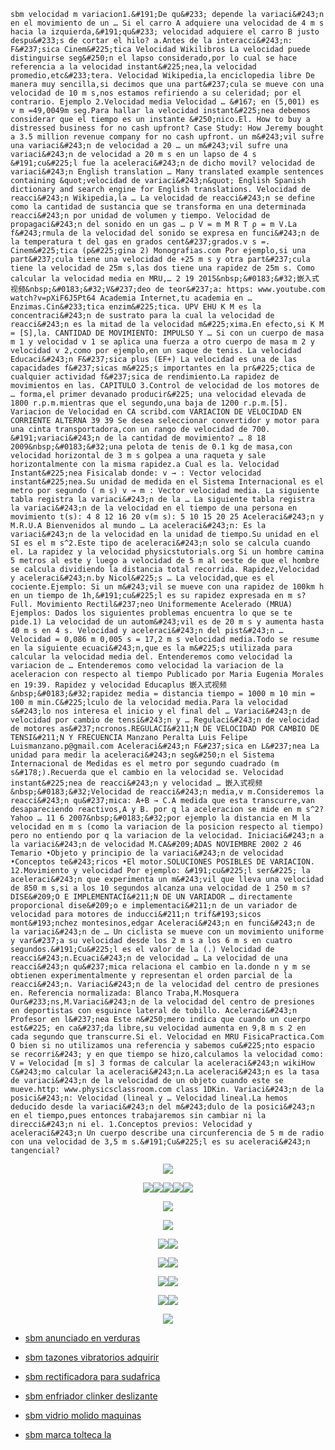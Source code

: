 
```
sbm velocidad m variacion1.&#191;De qu&#233; depende la variaci&#243;n en el movimiento de un … Si el carro A adquiere una velocidad de 4 m s hacia la izquierda,&#191;qu&#233; velocidad adquiere el carro B justo despu&#233;s de cortar el hilo? a.Antes de la interacci&#243;n: F&#237;sica Cinem&#225;tica Velocidad Wikilibros La velocidad puede distinguirse seg&#250;n el lapso considerado,por lo cual se hace referencia a la velocidad instant&#225;nea,la velocidad promedio,etc&#233;tera. Velocidad Wikipedia,la enciclopedia libre De manera muy sencilla,si decimos que una part&#237;cula se mueve con una velocidad de 10 m s,nos estamos refiriendo a su celeridad; por el contrario. Ejemplo 2.Velocidad media Velocidad … &#167; en (5,001) es v m =49,0049m seg.Para hallar la velocidad instant&#225;nea debemos considerar que el tiempo es un instante &#250;nico.El. How to buy a distressed business for no cash upfront? Case Study: How Jeremy bought a 3.5 million revenue company for no cash upfront. un m&#243;vil sufre una variaci&#243;n de velocidad a 20 … un m&#243;vil sufre una variaci&#243;n de velocidad a 20 m s en un lapso de 4 s &#191;cu&#225;l fue la aceleraci&#243;n de dicho movil? velocidad de variaci&#243;n English translation … Many translated example sentences containing &quot;velocidad de variaci&#243;n&quot; English Spanish dictionary and search engine for English translations. Velocidad de reacci&#243;n Wikipedia,la … La velocidad de reacci&#243;n se define como la cantidad de sustancia que se transforma en una determinada reacci&#243;n por unidad de volumen y tiempo. Velocidad de propagaci&#243;n del sonido en un gas … p V = m M R T ρ = m V.La f&#243;rmula de la velocidad del sonido se expresa en funci&#243;n de la temperatura t del gas en grados cent&#237;grados.v s =. Cinem&#225;tica (p&#225;gina 2) Monografias.com Por ejemplo,si una part&#237;cula tiene una velocidad de +25 m s y otra part&#237;cula tiene la velocidad de 25m s,las dos tiene una rapidez de 25m s. Como calcular la velocidad media en MRU,… 2 19 2015&nbsp;&#0183;&#32;嵌入式视频&nbsp;&#0183;&#32;V&#237;deo de teor&#237;a: https: www.youtube.com watch?v=pXiF6J5Pt64 Academia Internet,tu academia en … Enzimas.Cin&#233;tica enzim&#225;tica. UPV EHU K M es la concentraci&#243;n de sustrato para la cual la velocidad de reacci&#243;n es la mitad de la velocidad m&#225;xima.En efecto,si K M = [S],la. CANTIDAD DE MOVIMIENTO: IMPULSO Y … Si con un cuerpo de masa m 1 y velocidad v 1 se aplica una fuerza a otro cuerpo de masa m 2 y velocidad v 2,como por ejemplo,en un saque de tenis. La velocidad Educaci&#243;n F&#237;sica plus (EF+) La velocidad es una de las capacidades f&#237;sicas m&#225;s importantes en la pr&#225;ctica de cualquier actividad f&#237;sica de rendimiento.La rapidez de movimientos en las. CAPITULO 3.Control de velocidad de los motores de … forma,el primer devanado producir&#225; una velocidad elevada de 1800 r.p.m.mientras que el segundo,una baja de 1200 r.p.m.[5]. Variacion de Velocidad en CA scribd.com VARIACION DE VELOCIDAD EN CORRIENTE ALTERNA 39 39 Se desea seleccionar convertidor y motor para una cinta transportadora,con un rango de velocidad de 700. &#191;variaci&#243;n de la cantidad de movimiento? … 8 18 2009&nbsp;&#0183;&#32;una pelota de tenis de 0.1 kg de masa,con velocidad horizontal de 3 m s golpea a una raqueta y sale horizontalmente con la misma rapidez.a Cual es la. Velocidad Instant&#225;nea Fisicalab donde: v → : Vector velocidad instant&#225;nea.Su unidad de medida en el Sistema Internacional es el metro por segundo ( m s) v → m : Vector velocidad media. La siguiente tabla registra la variaci&#243;n de la … La siguiente tabla registra la variaci&#243;n de la velocidad en el tiempo de una persona en movimiento t(s): 4 8 12 16 20 v(m s): 5 10 15 20 25 Aceleraci&#243;n y M.R.U.A Bienvenidos al mundo … La aceleraci&#243;n: Es la variaci&#243;n de la velocidad en la unidad de tiempo.Su unidad en el SI es el m s^2.Este tipo de aceleraci&#243;n solo se calcula cuando el. La rapidez y la velocidad physicstutorials.org Si un hombre camina 5 metros al este y luego a velocidad de 5 m al oeste de que el hombre se calcula dividiendo la distancia total recorrida. Rapidez,Velocidad y aceleraci&#243;n.by Nicol&#225;s … La velocidad,que es el cociente.Ejemplo: Si un m&#243;vil se mueve con una rapidez de 100km h en un tiempo de 1h,&#191;cu&#225;l es su rapidez expresada en m s? Full. Movimiento Rectil&#237;neo Uniformemente Acelerado (MRUA) Ejemplos: Dados los siguientes problemas encuentra lo que se te pide.1) La velocidad de un autom&#243;vil es de 20 m s y aumenta hasta 40 m s en 4 s. Velocidad y aceleraci&#243;n del pist&#243;n … Velocidad = 0,086 m 0,005 s = 17,2 m s velocidad media.Todo se resume en la siguiente ecuaci&#243;n,que es la m&#225;s utilizada para calcular la velocidad media del. Entenderemos como velocidad la variacion de … Entenderemos como velocidad la variacion de la aceleracion con respecto al tiempo Publicado por Maria Eugenia Morales en 19:39. Rapidez y velocidad Educaplus 嵌入式视频&nbsp;&#0183;&#32;rapidez media = distancia tiempo = 1000 m 10 min = 100 m min.C&#225;lculo de la velocidad media.Para la velocidad s&#243;lo nos interesa el inicio y el final del … Variaci&#243;n de velocidad por cambio de tensi&#243;n y … Regulaci&#243;n de velocidad de motores as&#237;ncronos.REGULACI&#211;N DE VELOCIDAD POR CAMBIO DE TENSI&#211;N Y FRECUENCIA Manzano Peralta Luis Felipe Luismanzano.p@gmail.com Aceleraci&#243;n F&#237;sica en L&#237;nea La unidad para medir la aceleraci&#243;n seg&#250;n el Sistema Internacional de Medidas es el metro por segundo cuadrado (m s&#178;).Recuerda que el cambio en la velocidad se. Velocidad instant&#225;nea de reacci&#243;n y velocidad … 嵌入式视频&nbsp;&#0183;&#32;Velocidad de reacci&#243;n media,v m.Consideremos la reacci&#243;n qu&#237;mica: A+B → C.A medida que esta transcurre,van desapareciendo reactivos,A y B. por q la aceleracion se mide en m s^2? Yahoo … 11 6 2007&nbsp;&#0183;&#32;por ejemplo la distancia en M la velocidad en m s (como la variacion de la posicion respecto al tiempo) pero no entiendo por q la variacion de la velocidad. Iniciaci&#243;n a la variaci&#243;n de velocidad M.CA&#209;ADAS NOVIEMBRE 2002 2 46 Temario •Objeto y principio de la variaci&#243;n de velocidad •Conceptos te&#243;ricos •El motor.SOLUCIONES POSIBLES DE VARIACION. 12.Movimiento y velocidad Por ejemplo: &#191;cu&#225;l ser&#225; la aceleraci&#243;n que experimenta un m&#243;vil que lleva una velocidad de 850 m s,si a los 10 segundos alcanza una velocidad de 1 250 m s? DISE&#209;O E IMPLEMENTACI&#211;N DE UN VARIADOR … directamente proporcional dise&#209;o e implementaci&#211;n de un variador de velocidad para motores de inducci&#211;n trif&#193;sicos mont&#193;nchez montesinos,edgar Aceleraci&#243;n en funci&#243;n de la variaci&#243;n de … Un ciclista se mueve con un movimiento uniforme y var&#237;a su velocidad desde los 2 m s a los 6 m s en cuatro segundos.&#191;Cu&#225;l es el valor de la (.) Velocidad de reacci&#243;n.Ecuaci&#243;n de velocidad … La velocidad de una reacci&#243;n qu&#237;mica relaciona el cambio en la.donde n y m se obtienen experimentalmente y representan el orden parcial de la reacci&#243;n. Variaci&#243;n de la velocidad del centro de presiones en. Referencia normalizada: Blanco Traba,M.Mosquera Our&#233;ns,M.Variaci&#243;n de la velocidad del centro de presiones en deportistas con esguince lateral de tobillo. Aceleraci&#243;n Profesor en l&#237;nea Este n&#250;mero indica que cuando un cuerpo est&#225; en ca&#237;da libre,su velocidad aumenta en 9,8 m s 2 en cada segundo que transcurre.Si el. Velocidad en MRU FisicaPractica.Com O bien si no utilizamos una referencia y sabemos cu&#225;nto espacio se recorri&#243; y en que tiempo se hizo,calculamos la velocidad como: V = Velocidad [m s] 3 formas de calcular la aceleraci&#243;n wikiHow C&#243;mo calcular la aceleraci&#243;n.La aceleraci&#243;n es la tasa de variaci&#243;n de la velocidad de un objeto cuando este se mueve.http: www.physicsclassroom.com class 1DKin. Variaci&#243;n de la posici&#243;n: Velocidad (lineal y … Velocidad lineal.La hemos deducido desde la variaci&#243;n del m&#243;dulo de la posici&#243;n en el tiempo,pues entonces trabajaremos sin cambiar ni la direcci&#243;n ni el. 1.Conceptos previos: Velocidad y aceleraci&#243;n Un cuerpo describe una circunferencia de 5 m de radio con una velocidad de 3,5 m s.&#191;Cu&#225;l es su aceleraci&#243;n tangencial? 
```

<div align="center">

<a href="https://es-crusher.shibang-china.com/github&k=sbm+velocidad+m+variacion"><img src="https://static.shibang-china.com/es/crusher/logo.jpg"></a>

<a href="https://es-crusher.shibang-china.com/github&k=sbm+velocidad+m+variacion"><img src="https://static.shibang-china.com/es/crusher/index.jpg"></a><a href="https://es-crusher.shibang-china.com/material.htmlgithub&k=sbm+velocidad+m+variacion"><img src="https://static.shibang-china.com/es/crusher/material.jpg"></a><a href="https://es-crusher.shibang-china.com/application.htmlgithub&k=sbm+velocidad+m+variacion"><img src="https://static.shibang-china.com/es/crusher/application.jpg"></a><a href="https://es-crusher.shibang-china.com/aboutus.htmlgithub&k=sbm+velocidad+m+variacion"><img src="https://static.shibang-china.com/es/crusher/aboutus.jpg"></a><a href="https://es-crusher.shibang-china.com/contact.htmlgithub&k=sbm+velocidad+m+variacion"><img src="https://static.shibang-china.com/es/crusher/contact.jpg"></a>

<a href="https://es-crusher.shibang-china.com/github&k=sbm+velocidad+m+variacion"><img src="https://static.shibang-china.com/es/crusher/banner.jpg"></a>

<a href="https://swt.shibang-china.com/github&k=sbm+velocidad+m+variacion"><img src="https://static.shibang-china.com/es/crusher/text.jpg"></a>

<a href="https://swt.shibang-china.com/github&k=sbm+velocidad+m+variacion"><img src="https://static.shibang-china.com/es/crusher/chat.jpg"></a><a href="https://es-crusher.shibang-china.com/contact.htmlgithub&k=sbm+velocidad+m+variacion"><img src="https://static.shibang-china.com/es/crusher/message.jpg"></a>

<a href="https://es-crusher.shibang-china.com/products/pe.htmlgithub&k=sbm+velocidad+m+variacion"><img src="https://static.shibang-china.com/es/crusher/pe.jpg"></a><a href="https://es-crusher.shibang-china.com/products/pf.htmlgithub&k=sbm+velocidad+m+variacion"><img src="https://static.shibang-china.com/es/crusher/pf.jpg"></a>

<a href="https://es-crusher.shibang-china.com/products/hpt.htmlgithub&k=sbm+velocidad+m+variacion"><img src="https://static.shibang-china.com/es/crusher/hpt.jpg"></a><a href="https://es-crusher.shibang-china.com/products/vsi.htmlgithub&k=sbm+velocidad+m+variacion"><img src="https://static.shibang-china.com/es/crusher/vsi.jpg"></a>

<a href="https://es-crusher.shibang-china.com/products/klv.htmlgithub&k=sbm+velocidad+m+variacion"><img src="https://static.shibang-china.com/es/crusher/klv.jpg"></a><a href="https://es-crusher.shibang-china.com/products/portable.htmlgithub&k=sbm+velocidad+m+variacion"><img src="https://static.shibang-china.com/es/crusher/portable.jpg"></a>

<a href="https://swt.shibang-china.com/github&k=sbm+velocidad+m+variacion"><img src="https://static.shibang-china.com/es/crusher/case.jpg"></a>

</div>


* [sbm anunciado en verduras](sbm%20anunciado%20en%20verduras.md)

* [sbm tazones vibratorios adquirir](sbm%20tazones%20vibratorios%20adquirir.md)

* [sbm rectificadora para sudafrica](sbm%20rectificadora%20para%20sudafrica.md)

* [sbm enfriador clinker deslizante](sbm%20enfriador%20clinker%20deslizante.md)

* [sbm vidrio molido maquinas](sbm%20vidrio%20molido%20maquinas.md)

* [sbm marca tolteca la](sbm%20marca%20tolteca%20la.md)